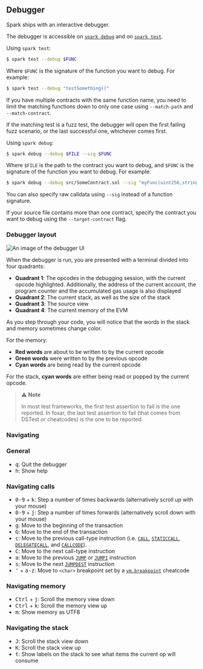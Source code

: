 ## Debugger

Spark ships with an interactive debugger.

The debugger is accessible on [`spark debug`](../reference/spark/spark-debug.md) and on [`spark test`](../reference/spark/spark-test.md).

Using `spark test`:

```sh
$ spark test --debug $FUNC
```

Where `$FUNC` is the signature of the function you want to debug. For example:

```sh
$ spark test --debug "testSomething()"
```

If you have multiple contracts with the same function name, you need to limit the matching functions down to only one case using `--match-path` and `--match-contract`.

If the matching test is a fuzz test, the debugger will open the first failing fuzz scenario, or the last successful one, whichever comes first.

Using `spark debug`:

```sh
$ spark debug --debug $FILE --sig $FUNC
```

Where `$FILE` is the path to the contract you want to debug, and `$FUNC` is the signature of the function you want to debug. For example:

```sh
$ spark debug --debug src/SomeContract.sol --sig "myFunc(uint256,string)" 123 "hello"
```

You can also specify raw calldata using `--sig` instead of a function signature.

If your source file contains more than one contract, specify the contract you want to debug using the `--target-contract` flag.

### Debugger layout

![An image of the debugger UI](../images/debugger.png)

When the debugger is run, you are presented with a terminal divided into four quadrants:

- **Quadrant 1**: The opcodes in the debugging session, with the current opcode highlighted. Additionally, the address of the current account, the program counter and the accumulated gas usage is also displayed
- **Quadrant 2**: The current stack, as well as the size of the stack
- **Quadrant 3**: The source view
- **Quadrant 4**: The current memory of the EVM

As you step through your code, you will notice that the words in the stack and memory sometimes change color.

For the memory:

- **Red words** are about to be written to by the current opcode
- **Green words** were written to by the previous opcode
- **Cyan words** are being read by the current opcode

For the stack, **cyan words** are either being read or popped by the current opcode.

> ⚠️ **Note**
>
> In most test frameworks, the first test assertion to fail is the one reported.
> In foxar, the last test assertion to fail (that comes from DSTest or cheatcodes) is the one to be reported.

### Navigating

### General

- <kbd>q</kbd>: Quit the debugger
- <kbd>h</kbd>: Show help

### Navigating calls

- <kbd>0-9</kbd> + <kbd>k</kbd>: Step a number of times backwards (alternatively scroll up with your mouse)
- <kbd>0-9</kbd> + <kbd>j</kbd>: Step a number of times forwards (alternatively scroll down with your mouse)
- <kbd>g</kbd>: Move to the beginning of the transaction
- <kbd>G</kbd>: Move to the end of the transaction
- <kbd>c</kbd>: Move to the previous call-type instruction (i.e. [`CALL`][op-call], [`STATICCALL`][op-staticcall], [`DELEGATECALL`][op-delegatecall], and [`CALLCODE`][op-callcode]).
- <kbd>C</kbd>: Move to the next call-type instruction
- <kbd>a</kbd>: Move to the previous [`JUMP`][op-jump] or [`JUMPI`][op-jumpi] instruction
- <kbd>s</kbd>: Move to the next [`JUMPDEST`][op-jumpdest] instruction
- <kbd>'</kbd> + <kbd>a-z</kbd>: Move to `<char>` breakpoint set by a [`vm.breakpoint`][cheat-breakpoint] cheatcode

### Navigating memory

- <kbd>Ctrl</kbd> + <kbd>j</kbd>: Scroll the memory view down
- <kbd>Ctrl</kbd> + <kbd>k</kbd>: Scroll the memory view up
- <kbd>m</kbd>: Show memory as UTF8

### Navigating the stack

- <kbd>J</kbd>: Scroll the stack view down
- <kbd>K</kbd>: Scroll the stack view up
- <kbd>t</kbd>: Show labels on the stack to see what items the current op will consume

[op-call]: https://www.evm.codes/#f1
[op-staticcall]: https://www.evm.codes/#fa
[op-delegatecall]: https://www.evm.codes/#f4
[op-callcode]: https://www.evm.codes/#f2
[op-jumpdest]: https://www.evm.codes/#5b
[op-jump]: https://www.evm.codes/#f1
[op-jumpi]: https://www.evm.codes/#57
[cheat-breakpoint]: ../cheatcodes/breakpoint.md
